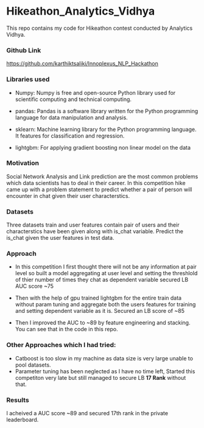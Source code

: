 # Hikeathon_Analytics_Vidhya

This repo contains my code for Hikeathon contest conducted by Analytics Vidhya.

### Github Link

https://github.com/karthiktsaliki/Innoplexus_NLP_Hackathon

### Libraries used

* Numpy: Numpy is free and open-source Python library used for scientific computing and technical computing.

* pandas: Pandas is a software library written for the Python programming language for data manipulation and analysis.

* sklearn: Machine learning library for the Python programming language. It features for classification and regression.

* lightgbm: For applying gradient boosting non linear model on the data


### Motivation

Social Network Analysis and Link prediction are the most common problems which data scientists has to deal in their career. In this competition hike came up with a problem statement to predict whether a pair of person will encounter in chat given their user characterstics.


### Datasets

Three datasets train and user features contain pair of users and their characterstics have been given along with is_chat variable. Predict the is_chat given the user features in test data.

### Approach

* In this competition I first thought there will not be any information at pair level so built a model aggregating at user level and setting the threshlold of thier number of times they chat as dependent variable secured LB AUC score ~75

* Then with the help of gpu trained lightgbm for the entire train data without param tuning and aggregate both the users features for training and setting dependent variable as it is. Secured an LB score of ~85

* Then I improved the AUC to ~89 by feature engineering and stacking. You can see that in the code in this repo.

### Other Approaches which I had tried:

* Catboost is too slow in my machine as data size is very large unable to pool datasets. 
* Parameter tuning has been neglected as I have no time left, Started this competiton very late but still managed to secure LB **17 Rank** without that.

### Results

I acheived a AUC score ~89 and secured 17th rank in the private leaderboard.

